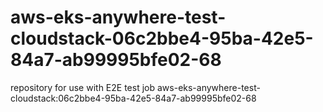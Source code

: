 # aws-eks-anywhere-test-cloudstack-06c2bbe4-95ba-42e5-84a7-ab99995bfe02-68
repository for use with E2E test job aws-eks-anywhere-test-cloudstack:06c2bbe4-95ba-42e5-84a7-ab99995bfe02-68
